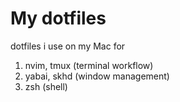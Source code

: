# My dotfiles

dotfiles i use on my Mac for
1. nvim, tmux (terminal workflow)
2. yabai, skhd (window management)
3. zsh (shell)
